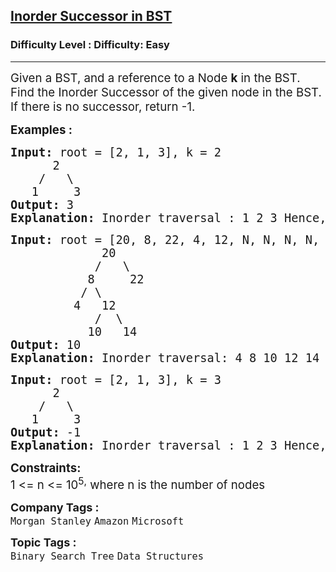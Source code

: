 <h2><a href="https://www.geeksforgeeks.org/problems/inorder-successor-in-bst/1?page=1&category=Binary%20Search%20Tree&sortBy=submissions">Inorder Successor in BST</a></h2><h3>Difficulty Level : Difficulty: Easy</h3><hr><div class="problems_problem_content__Xm_eO"><p><span style="font-size: 14pt;">Given a BST, and a reference to a Node <strong>k</strong> in the BST. Find the Inorder Successor of the given node in the BST. If there is no successor, return -1.&nbsp;</span></p>
<p><span style="font-size: 14pt;"><strong>Examples :</strong></span></p>
<pre><span style="font-size: 14pt;"><strong>Input:</strong> root = [2, 1, 3], k = 2
&nbsp;  <strong> </strong>  2
&nbsp;   /   \
<strong>   </strong>1     3
<strong>Output: </strong>3 
<strong>Explanation:</strong> Inorder traversal : 1 2 3 Hence, inorder successor of 2 is 3.
</span></pre>
<pre><span style="font-size: 14pt;"><strong>Input:</strong> root = [20, 8, 22, 4, 12, N, N, N, N, 10, 14], k = 8
             20
&nbsp;           /   \
&nbsp;          8<strong>     </strong>22
&nbsp;         / \
&nbsp;        4   12
&nbsp;           /<strong>  </strong>\
&nbsp;          10   14
<strong>Output: </strong>10<strong>
Explanation: </strong>Inorder traversal: 4 8 10 12 14 20 22. Hence, successor of 8 is 10.<br></span></pre>
<pre><span style="font-size: 14pt;"><strong>Input:</strong> root = [2, 1, 3], k = 3
&nbsp;     2
&nbsp;   /   \
<strong>   </strong>1     3
<strong>Output: </strong>-1 
<strong>Explanation:</strong> Inorder traversal : 1 2 3 Hence, inorder successor of 3 is null.</span></pre>
<p><span style="font-size: 14pt;"><strong>Constraints:</strong><br>1 &lt;= n &lt;= 10<sup>5</sup><sup>,</sup> where n is the number of nodes</span></p></div><p><span style=font-size:18px><strong>Company Tags : </strong><br><code>Morgan Stanley</code>&nbsp;<code>Amazon</code>&nbsp;<code>Microsoft</code>&nbsp;<br><p><span style=font-size:18px><strong>Topic Tags : </strong><br><code>Binary Search Tree</code>&nbsp;<code>Data Structures</code>&nbsp;
